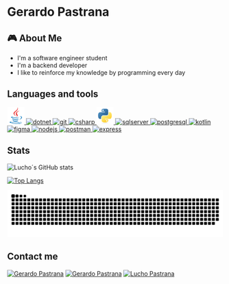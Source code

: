 # Gerardo Pastrana



## 🎮 About Me
- I'm a software engineer student
- I'm a backend developer
- I like to reinforce my knowledge by programming every day


## Languages and tools

<p align="left">	
	<a href="https://www.java.com" target="_blank" rel="noreferrer"> <img src="https://raw.githubusercontent.com/devicons/devicon/master/icons/java/java-original.svg" alt="java" width="40" height="40"/> </a> 
	<a href="https://dotnet.microsoft.com/en-us/learn/dotnet/what-is-dotnet" target="_blank" rel="noreferrer"> <img src="https://upload.wikimedia.org/wikipedia/commons/e/ee/.NET_Core_Logo.svg" alt="dotnet" width="40" height="40"/> </a>
	<a href="https://git-scm.com/" target="_blank" rel="noreferrer"> <img src="https://www.vectorlogo.zone/logos/git-scm/git-scm-icon.svg" alt="git" width="40" height="40"/> </a>
	<a href="https://dotnet.microsoft.com/es-es/languages/csharp" target="_blank" rel="noreferrer"> <img src="https://desarrolloweb.com/storage/tag_images/actual/BzOL16MEqsKOe0VThjF6FXPBi0uyK16lkTety9Wz.png" alt="csharp" width="40" height="40"/> </a> 
	<a href="https://www.python.org" target="_blank" rel="noreferrer"> <img src="https://raw.githubusercontent.com/devicons/devicon/master/icons/python/python-original.svg" alt="python" width="40" height="40"/> </a>
	<a href="https://www.microsoft.com/en-US/sql-server/" target="_blank" rel="noreferrer"> <img src="https://www.svgrepo.com/show/303229/microsoft-sql-server-logo.svg" alt="sqlserver" width="40" height="40"/> </a> 
	<a href="https://www.postgresql.org/" target="_blank" rel="noreferrer"> <img src="https://www.vectorlogo.zone/logos/postgresql/postgresql-ar21.svg" alt="postgresql" width="40" height="40"/> </a> 
	<a href="https://kotlinlang.org/" target="_blank" rel="noreferrer"> <img src="https://www.vectorlogo.zone/logos/kotlinlang/kotlinlang-ar21.svg" alt="kotlin" width="40" height="40"/> </a>
	<a href="https://www.figma.com/" target="_blank" rel="noreferrer"> <img src="https://seeklogo.com/images/F/figma-logo-E4E21D3AEA-seeklogo.com.png" alt="figma" width="40" height="40"/> </a>
	<a href="https://nodejs.org/es" target="_blank" rel="noreferrer"> <img src="https://cdn.worldvectorlogo.com/logos/nodejs-icon.svg" alt="nodejs" width="40" height="40"/> </a>
    <a href="https://www.postman.com/" target="_blank" rel="noreferrer"> <img src="https://www.vectorlogo.zone/logos/getpostman/getpostman-icon.svg" alt="postman" width="40" height="40"/> </a> 
    <a href="https://expressjs.com/" target="_blank" rel="noreferrer"> <img src="https://www.vectorlogo.zone/logos/expressjs/expressjs-icon.svg" alt="express" width="40" height="40"/> </a> 
</p>


## Stats

![Lucho´s GitHub stats](https://github-readme-stats.vercel.app/api?username=Reyno21&show_icons=true&theme=synthwave)

[![Top Langs](https://github-readme-stats.vercel.app/api/top-langs/?username=Reyno21&theme=synthwave)](https://github.com/Reyno21/github-readme-stats)

![Snake animation](https://github.com/MagnoEfren/magnoefren/blob/main/github_snake.svg)
## Contact me

<a href="[https://www.linkedin.com/in/gerado-pastrana-gomez-726a6418b/]" target="blank"><img align="center" src="https://raw.githubusercontent.com/rahuldkjain/github-profile-readme-generator/master/src/images/icons/Social/linked-in-alt.svg" alt="Gerardo Pastrana" height="30" width="40" /></a>
    <a href="https://www.facebook.com/geraxer" target="blank"><img align="center" src="https://raw.githubusercontent.com/rahuldkjain/github-profile-readme-generator/master/src/images/icons/Social/facebook.svg" alt="Gerardo Pastrana" height="30" width="40" /></a>
    <a href="https://www.instagram.com/lucho.pastrana" target="blank"><img align="center" src="https://raw.githubusercontent.com/rahuldkjain/github-profile-readme-generator/master/src/images/icons/Social/instagram.svg" alt="Lucho Pastrana" height="30" width="40" /></a>
